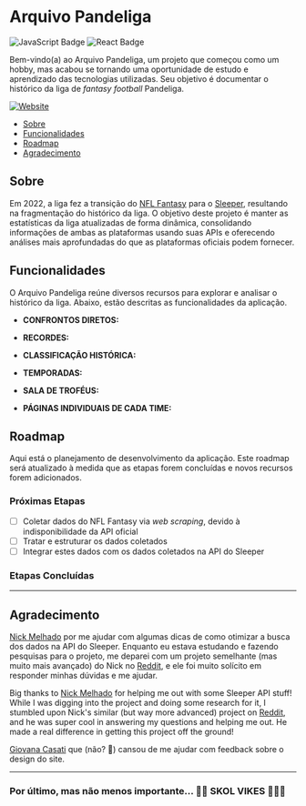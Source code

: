 # Arquivo Pandeliga

![JavaScript Badge](https://img.shields.io/badge/JavaScript-F7DF1C?style=for-the-badge&logo=javascript&logoColor=black)
![React Badge](https://img.shields.io/badge/React-20232A?style=for-the-badge&logo=react&logoColor=61DAFB)

Bem-vindo(a) ao Arquivo Pandeliga, um projeto que começou como um hobby, mas acabou se tornando uma oportunidade de estudo e aprendizado das tecnologias utilizadas. Seu objetivo é documentar o histórico da liga de _fantasy football_ Pandeliga.

[![Website](https://img.shields.io/badge/🌐_Acesse_o_Site-www.pandeliga.com-292c31?style=for-the-badge)](#)

- [Sobre](#sobre)
- [Funcionalidades](#funcionalidades)
- [Roadmap](#roadmap)
- [Agradecimento](#agradecimento)

## Sobre

Em 2022, a liga fez a transição do [NFL Fantasy](https://fantasy.nfl.com/) para o [Sleeper](https://sleeper.com/), resultando na fragmentação do histórico da liga. O objetivo deste projeto é manter as estatísticas da liga atualizadas de forma dinâmica, consolidando informações de ambas as plataformas usando suas APIs e oferecendo análises mais aprofundadas do que as plataformas oficiais podem fornecer.

## Funcionalidades

O Arquivo Pandeliga reúne diversos recursos para explorar e analisar o histórico da liga. Abaixo, estão descritas as funcionalidades da aplicação.

- **CONFRONTOS DIRETOS:**

- **RECORDES:**

- **CLASSIFICAÇÃO HISTÓRICA:**

- **TEMPORADAS:**

- **SALA DE TROFÉUS:**

- **PÁGINAS INDIVIDUAIS DE CADA TIME:**

## Roadmap

Aqui está o planejamento de desenvolvimento da aplicação. Este roadmap será atualizado à medida que as etapas forem concluídas e novos recursos forem adicionados.

### Próximas Etapas

- [ ] Coletar dados do NFL Fantasy via _web scraping_, devido à indisponibilidade da API oficial
- [ ] Tratar e estruturar os dados coletados
- [ ] Integrar estes dados com os dados coletados na API do Sleeper

### Etapas Concluídas

---

## Agradecimento

[Nick Melhado](https://github.com/nmelhado) por me ajudar com algumas dicas de como otimizar a busca dos dados na API do Sleeper. Enquanto eu estava estudando e fazendo pesquisas para o projeto, me deparei com um projeto semelhante (mas muito mais avançado) do Nick no [Reddit](https://www.reddit.com/r/DynastyFF/comments/ow6fa9/league_website_using_sleeper_api/), e ele foi muito solícito em responder minhas dúvidas e me ajudar.

Big thanks to [Nick Melhado](https://github.com/nmelhado) for helping me out with some Sleeper API stuff! While I was digging into the project and doing some research for it, I stumbled upon Nick's similar (but way more advanced) project on [Reddit](https://www.reddit.com/r/DynastyFF/comments/ow6fa9/league_website_using_sleeper_api/), and he was super cool in answering my questions and helping me out. He made a real difference in getting this project off the ground!

[Giovana Casati](https://www.linkedin.com/in/giovanacasati/) que (não? 👀) cansou de me ajudar com feedback sobre o design do site.

---

### Por último, mas não menos importante... 💜💛 **SKOL VIKES** 💛💜❕
